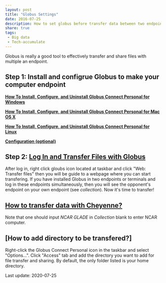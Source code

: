 ```yaml
---
layout: post
title: "Globus Settings"
date: 2016-07-25
description: How to set globus before transfer data between two endpoints
share: true
tags:
 - Big data
 - Tech-accumulate
---
```


Globus is really a good tool to effectively transfer and share files with multiple an endpoint.

## Step 1: Install and configrue Globus to make your computer endpoint
[**How To Install, Configure, and Uninstall Globus Connect Personal for Windows**](https://docs.globus.org/how-to/globus-connect-personal-windows/)

[**How To Install, Configure, and Uninstall Globus Connect Personal for Mac OS X**](https://docs.globus.org/how-to/globus-connect-personal-mac/)

[**How To Install, Configure, and Uninstall Globus Connect Personal for Linux**](https://docs.globus.org/how-to/globus-connect-personal-linux/)

[**Configuration (optional)**](https://docs.globus.org/globus-connect-server/v4/#globus_connect_server_configuration)

## Step 2: [Log In and Transfer Files with Globus](https://docs.globus.org/how-to/get-started/c)
After log in, right click gloubs icon located at taskbar and click "Web: Transfer files" then you will be guide to a webpage where you can start transfering. 
If you have installed Globus in two endpoints or terminals and log in these endpoints simultaneously, then you will see the opponent's endpoint on your own endpoint (see *collection*). Now it's time to transfer!

## [How to transfer data with Cheyenne?](https://www2.cisl.ucar.edu/resources/storage-and-file-systems/globus-file-transfers) 
Note that one should input *NCAR GLADE* in *Collection* blank to enter NCAR computer.

## [How to add directory to be transfered?]
Right-click the Globus Connect Personal icon in the taskbar and select "Options…​". Click "Access" tab and add the directory you want to add for file transfer and sharing. By default, the only folder listed is your home directory.

Last update: 2020-07-25



